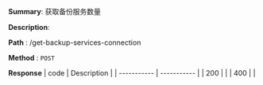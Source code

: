 **Summary**: 获取备份服务数量

**Description**:

**Path** : /get-backup-services-connection

**Method** : `POST`

**Response**
| code      | Description |
| ----------- | ----------- |
|  200   |       |
|  400   |       |

